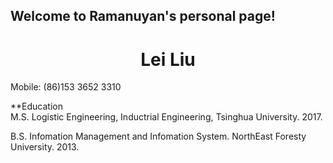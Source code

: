 ## Welcome to Ramanuyan's personal page!
# <center>Lei Liu </center>   

Mobile: (86)153 3652 3310   


**Education   
M.S. Logistic Engineering, Inductrial Engineering, Tsinghua University.   2017.   

B.S. Infomation Management and Infomation System. NorthEast Foresty University.  2013.




